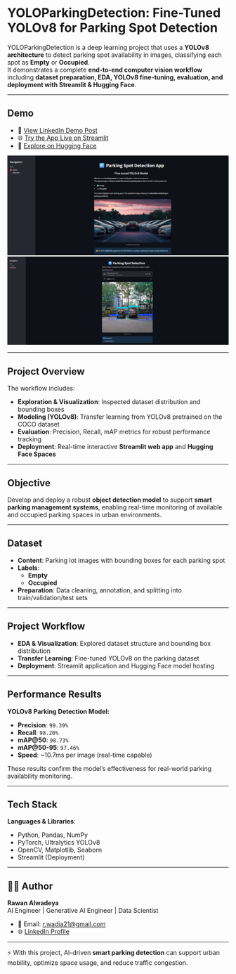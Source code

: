 # **YOLOParkingDetection: Fine-Tuned YOLOv8 for Parking Spot Detection**

YOLOParkingDetection is a deep learning project that uses a **YOLOv8 architecture** to detect parking spot availability in images, classifying each spot as **Empty** or **Occupied**.  
It demonstrates a complete **end-to-end computer vision workflow** including **dataset preparation, EDA, YOLOv8 fine-tuning, evaluation, and deployment with Streamlit & Hugging Face**.

---

## **Demo**

- 🎥 [View LinkedIn Demo Post](https://www.linkedin.com/posts/rawan-alwadeya-17948a305_deeplearning-yolov8-computervision-activity-7379997449509199873-c2fq?utm_source=social_share_send&utm_medium=member_desktop_web&rcm=ACoAAE3YzG0BAZw48kimDDr_guvq8zXgSjDgk_I)  
- 🌐 [Try the App Live on Streamlit](https://yoloparkingdetection-yeqnqxdi7ev7zrm9ketsyk.streamlit.app/)  
- 🤗 [Explore on Hugging Face](https://huggingface.co/RawanAlwadeya/YOLOParkingDetection)  

![App Demo](https://github.com/rawan-alwadiya/YOLOParkingDetection/blob/main/YOLOParkingDetection%20App.png)  
![Parking Detection Example](https://github.com/rawan-alwadiya/YOLOParkingDetection/blob/main/Parking%20Detection.png)

---

## **Project Overview**

The workflow includes:  
- **Exploration & Visualization**: Inspected dataset distribution and bounding boxes  
- **Modeling (YOLOv8)**: Transfer learning from YOLOv8 pretrained on the COCO dataset  
- **Evaluation**: Precision, Recall, mAP metrics for robust performance tracking  
- **Deployment**: Real-time interactive **Streamlit web app** and **Hugging Face Spaces**  

---

## **Objective**

Develop and deploy a robust **object detection model** to support **smart parking management systems**, enabling real-time monitoring of available and occupied parking spaces in urban environments.

---

## **Dataset**

- **Content**: Parking lot images with bounding boxes for each parking spot  
- **Labels**:  
  - **Empty**  
  - **Occupied**  
- **Preparation**: Data cleaning, annotation, and splitting into train/validation/test sets  

---

## **Project Workflow**

- **EDA & Visualization**: Explored dataset structure and bounding box distribution  
- **Transfer Learning**: Fine-tuned YOLOv8 on the parking dataset    
- **Deployment**: Streamlit application and Hugging Face model hosting  

---

## **Performance Results**

**YOLOv8 Parking Detection Model:**  
- **Precision**: `99.39%`  
- **Recall**: `98.20%`  
- **mAP@50**: `98.73%`  
- **mAP@50-95**: `97.46%`  
- **Speed**: ~10.7ms per image (real-time capable)  

These results confirm the model’s effectiveness for real-world parking availability monitoring.

---

## **Tech Stack**

**Languages & Libraries**:  
- Python, Pandas, NumPy  
- PyTorch, Ultralytics YOLOv8  
- OpenCV, Matplotlib, Seaborn  
- Streamlit (Deployment)

---

## **👩‍💻 Author**

**Rawan Alwadeya**  
AI Engineer | Generative AI Engineer | Data Scientist  
- 📧 Email: r.wadia21@gmail.com 
- 🌐 [LinkedIn Profile](https://www.linkedin.com/in/rawan-alwadeya-17948a305/) 

---

⚡ With this project, AI-driven **smart parking detection** can support urban mobility, optimize space usage, and reduce traffic congestion.
